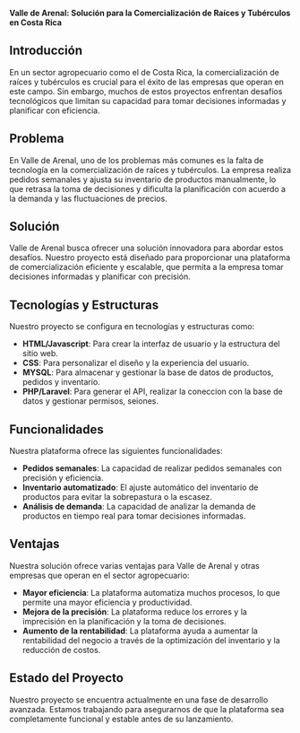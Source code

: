 **Valle de Arenal: Solución para la Comercialización de Raíces y Tubérculos en Costa Rica**

**Introducción**
---------------

En un sector agropecuario como el de Costa Rica, la comercialización de raíces y tubérculos es crucial para el éxito de las empresas que operan en este campo. Sin embargo, muchos de estos proyectos enfrentan desafíos tecnológicos que limitan su capacidad para tomar decisiones informadas y planificar con eficiencia.

**Problema**
------------

En Valle de Arenal, uno de los problemas más comunes es la falta de tecnología en la comercialización de raíces y tubérculos. La empresa realiza pedidos semanales y ajusta su inventario de productos manualmente, lo que retrasa la toma de decisiones y dificulta la planificación con acuerdo a la demanda y las fluctuaciones de precios.

**Solución**
------------

Valle de Arenal busca ofrecer una solución innovadora para abordar estos desafíos. Nuestro proyecto está diseñado para proporcionar una plataforma de comercialización eficiente y escalable, que permita a la empresa tomar decisiones informadas y planificar con precisión.

**Tecnologías y Estructuras**
-----------------------------

Nuestro proyecto se configura en tecnologías y estructuras como:

* **HTML/Javascript**: Para crear la interfaz de usuario y la estructura del sitio web.
* **CSS**: Para personalizar el diseño y la experiencia del usuario.
* **MYSQL**: Para almacenar y gestionar la base de datos de productos, pedidos y inventario.
* **PHP/Laravel**: Para generar el API, realizar la coneccion con la base de datos y gestionar permisos, seiones.

**Funcionalidades**
-----------------

Nuestra plataforma ofrece las siguientes funcionalidades:

* **Pedidos semanales**: La capacidad de realizar pedidos semanales con precisión y eficiencia.
* **Inventario automatizado**: El ajuste automático del inventario de productos para evitar la sobrepastura o la escasez.
* **Análisis de demanda**: La capacidad de analizar la demanda de productos en tiempo real para tomar decisiones informadas.

**Ventajas**
-------------

Nuestra solución ofrece varias ventajas para Valle de Arenal y otras empresas que operan en el sector agropecuario:

* **Mayor eficiencia**: La plataforma automatiza muchos procesos, lo que permite una mayor eficiencia y productividad.
* **Mejora de la precisión**: La plataforma reduce los errores y la imprecisión en la planificación y la toma de decisiones.
* **Aumento de la rentabilidad**: La plataforma ayuda a aumentar la rentabilidad del negocio a través de la optimización del inventario y la reducción de costos.

**Estado del Proyecto**
----------------------

Nuestro proyecto se encuentra actualmente en una fase de desarrollo avanzada. Estamos trabajando para asegurarnos de que la plataforma sea completamente funcional y estable antes de su lanzamiento.
